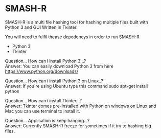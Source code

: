 # SMASH-R
SMASH-R is a multi file hashing tool for hashing multiple files built with Python 3 and GUI Written in Tkinter.

You will need to fulfil thease depedencys in order to run SMASH-R
  * Python 3
  * Tkinter
  
 Question... How can i install Python 3...?<br/>
 Answer:  You can easily download Python 3 from here https://www.python.org/downloads/
 
 Question... How can i install Python 3 on Linux..?<br/>
 Answer:  If you're using Ubuntu type this command sudo apt-get install python
 
 Question... How can i install Tkinter...?<br/>
 Answer:  Tkinter comes pre-installed with Python on windows on Linux and Mac you can use terminal to install it.
 
 Question... Application is keep hanging...?<br/>
 Answer:  Currently SMASH-R freeze for sometimes if it try to hashing big files.
